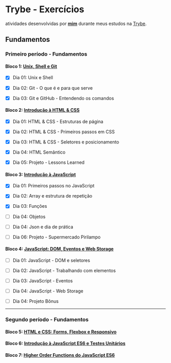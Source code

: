 # Trybe - Exercícios

atividades desenvolvidas por __[mim](https://www.linkedin.com/in/ludmilactimoteo/)__ durante meus estudos na [Trybe](https://www.betrybe.com/).

## Fundamentos

### Primeiro período - Fundamentos
#### Bloco 1: [Unix, Shell e Git](https://github.com/Ludmilact/trybe-exercicios/tree/main/fundamentos/secao-1-unix-shell-git)

- [x] Dia 01: Unix e Shell

- [x] Dia 02: Git - O que é e para que serve

- [x] Dia 03: Git e GitHub -  Entendendo os comandos

#### Bloco 2: [Introdução à HTML & CSS](https://github.com/Ludmilact/trybe-exercicios/tree/main/fundamentos/secao-2-introducao-html-css)
- [x] Dia 01: HTML & CSS - Estruturas de página

- [x] Dia 02: HTML & CSS - Primeiros passos em CSS

- [x] Dia 03: HTML & CSS - Seletores e posicionamento

- [x] Dia 04: HTML Semântico

- [x] Dia 05: Projeto - Lessons Learned

#### Bloco 3: [Introdução à JavaScript](https://github.com/Ludmilact/trybe-exercicios/tree/main/fundamentos/secao-3-introducao-javaScript)
- [X] Dia 01: Primeiros passos no JavaScript

- [X] Dia 02: Array e estrutura de repetição

- [X] Dia 03: Funções

- [ ] Dia 04: Objetos

- [ ] Dia 04: Json e dia de prática

- [ ] Dia 06: Projeto - Supermercado Pirilampo

#### Bloco 4: [JavaScript: DOM, Eventos e Web Storage]()

- [ ] Dia 01: JavaScript - DOM e seletores

- [ ] Dia 02: JavaScript - Trabalhando com elementos

- [ ] Dia 03: JavaScript - Eventos

- [ ] Dia 04: JavaScript - Web Storage

- [ ] Dia 04: Projeto Bônus
-------

### Segundo período - Fundamentos

#### Bloco 5: [HTML e CSS: Forms, Flexbox e Responsivo]()

#### Bloco 6: [Introdução à JavaScript ES6 e Testes Unitários]()

#### Bloco 7: [Higher Order Functions do JavaScript ES6]()